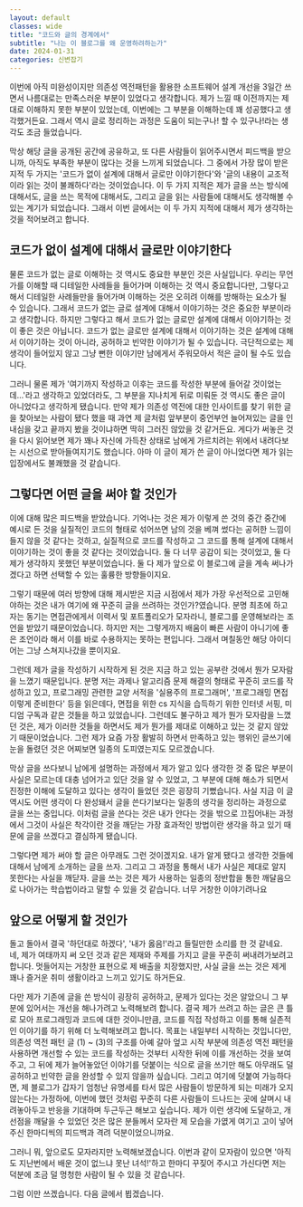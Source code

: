 ```yaml
---
layout: default
classes: wide
title: "코드와 글의 경계에서"
subtitle: "나는 이 블로그를 왜 운영하려하는가"
date: 2024-01-31
categories: 신변잡기
---
```


이번에 아직 미완성이지만 의존성 역전패턴을 활용한 소프트웨어 설계 개선을 3일간 쓰면서 나름대로는 만족스러운 부분이 있었다고 생각합니다. 제가 느낄 때 이전까지는 제대로 이해하지 못한 부분이 있었는데, 이번에는 그 부분을 이해하는데 꽤 성공했다고 생각했거든요. 그래서 역시 글로 정리하는 과정은 도움이 되는구나! 할 수 있구나!라는 생각도 조금 들었습니다.

막상 해당 글을 공개된 공간에 공유하고, 또 다른 사람들이 읽어주시면서 피드백을 받으니까, 아직도 부족한 부분이 많다는 것을 느끼게 되었습니다. 그 중에서 가장 많이 받은 지적 두 가지는 '코드가 없이 설계에 대해서 글로만 이야기한다'와 '글의 내용이 교조적이라 읽는 것이 불쾌하다'라는 것이었습니다. 이 두 가지 지적은 제가 글을 쓰는 방식에 대해서도, 글을 쓰는 목적에 대해서도, 그리고 글을 읽는 사람들에 대해서도 생각해볼 수 있는 계기가 되었습니다. 그래서 이번 글에서는 이 두 가지 지적에 대해서 제가 생각하는 것을 적어보려고 합니다.

## 코드가 없이 설계에 대해서 글로만 이야기한다

물론 코드가 없는 글로 이해하는 것 역시도 중요한 부분인 것은 사실입니다. 우리는 무언가를 이해할 때 디테일한 사례들을 들어가며 이해하는 것 역시 중요합니다만, 그렇다고 해서 디테일한 사례들만을 들어가며 이해하는 것은 오히려 이해를 방해하는 요소가 될 수 있습니다. 그래서 코드가 없는 글로 설계에 대해서 이야기하는 것은 중요한 부분이라고 생각합니다. 하지만 그렇다고 해서 코드가 없는 글로만 설계에 대해서 이야기하는 것이 좋은 것은 아닙니다. 코드가 없는 글로만 설계에 대해서 이야기하는 것은 설계에 대해서 이야기하는 것이 아니라, 공허하고 빈약한 이야기가 될 수 있습니다. 극단적으로는 제 생각이 들어있지 않고 그냥 뻔한 이야기만 남에게서 주워모아서 적은 글이 될 수도 있습니다.

그러니 물론 제가 '여기까지 작성하고 이후는 코드를 작성한 부분에 들어갈 것이었는데...'라고 생각하고 있었더라도, 그 부분을 지나치게 뒤로 미뤄둔 것 역시도 좋은 글이 아니었다고 생각하게 됐습니다. 만약 제가 의존성 역전에 대한 인사이트를 찾기 위한 글을 찾아보는 사람이 됐다 했을 때 과연 제 글처럼 앞부분이 중언부언 늘어져있는 글을 인내심을 갖고 끝까지 봤을 것이냐하면 딱히 그러진 않았을 것 같거든요. 게다가 써놓은 것을 다시 읽어보면 제가 꽤나 자신에 가득찬 상태로 남에게 가르치려는 위에서 내려다보는 시선으로 받아들여지기도 했습니다. 아마 이 글이 제가 쓴 글이 아니었다면 제가 읽는 입장에서도 불쾌했을 것 같습니다.

## 그렇다면 어떤 글을 써야 할 것인가

이에 대해 많은 피드백을 받았습니다. 기억나는 것은 제가 이렇게 쓴 것의 중간 중간에 예시로 든 것을 실질적인 코드의 형태로 섞어쓰면 남의 것을 베껴 썼다는 공허한 느낌이 들지 않을 것 같다는 것하고, 실질적으로 코드를 작성하고 그 코드를 통해 설계에 대해서 이야기하는 것이 좋을 것 같다는 것이었습니다. 둘 다 너무 공감이 되는 것이었고, 둘 다 제가 생각하지 못했던 부분이었습니다. 둘 다 제가 앞으로 이 블로그에 글을 계속 써나가겠다고 하면 선택할 수 있는 훌륭한 방향들이지요.

그렇기 때문에 여러 방향에 대해 제시받은 지금 시점에서 제가 가장 우선적으로 고민해야하는 것은 내가 여기에 왜 꾸준히 글을 쓰려하는 것인가?였습니다. 분명 최초에 하고자는 동기는 면접관에게서 이력서 및 포트폴리오가 모자라니, 블로그를 운영해보라는 조언을 받았기 때문이었습니다. 하지만 저는 그렇게까지 배움이 빠른 사람이 아니기에 좋은 조언이라 해서 이를 바로 수용하지는 못하는 편입니다. 그래서 며칠동안 해당 아이디어는 그냥 스쳐지나갔을 뿐이지요.

그런데 제가 글을 작성하기 시작하게 된 것은 지금 하고 있는 공부란 것에서 뭔가 모자람을 느꼈기 때문입니다. 분명 저는 과제나 알고리즘 문제 해결의 형태로 꾸준히 코드를 작성하고 있고, 프로그래밍 관련한 교양 서적을 '실용주의 프로그래머', '프로그래밍 면접 이렇게 준비한다' 등을 읽은데다, 면접을 위한 cs 지식을 습득하기 위한 인터넷 서핑, 미디엄 구독과 같은 것들을 하고 있었습니다. 그런데도 불구하고 제가 뭔가 모자람을 느꼈던 것은, 제가 이러한 것들을 하면서도 제가 뭔가를 제대로 이해하고 있는 것 같지 않았기 때문이었습니다. 그런 제가 요즘 가장 활발히 하면서 만족하고 있는 행위인 글쓰기에 눈을 돌렸던 것은 어찌보면 일종의 도피였는지도 모르겠습니다.

막상 글을 쓰다보니 남에게 설명하는 과정에서 제가 알고 있다 생각한 것 중 많은 부분이 사실은 모르는데 대충 넘어가고 있단 것을 알 수 있었고, 그 부분에 대해 해소가 되면서 진정한 이해에 도달하고 있다는 생각이 들었던 것은 굉장히 기뻤습니다. 사실 지금 이 글 역시도 어떤 생각이 다 완성돼서 글을 쓴다기보다는 일종의 생각을 정리하는 과정으로 글을 쓰는 중입니다. 이처럼 글을 쓴다는 것은 내가 안다는 것을 밖으로 끄집어내는 과정에서 그것이 사실은 착각이란 것을 깨닫는 가장 효과적인 방법이란 생각을 하고 있기 때문에 글을 쓰겠다고 결심하게 됐습니다.

그렇다면 제가 써야 할 글은 아무래도 그런 것이겠지요. 내가 알게 됐다고 생각한 것들에 대해서 남에게 소개하는 글을 쓰자. 그리고 그 과정을 통해서 내가 사실은 제대로 알지 못한다는 사실을 깨닫자. 글을 쓰는 것은 제가 사용하는 일종의 정반합을 통한 깨달음으로 나아가는 학습법이라고 말할 수 있을 것 같습니다. 너무 거창한 이야기려나요

## 앞으로 어떻게 할 것인가

돌고 돌아서 결국 '하던대로 하겠다', '내가 옳음!'라고 들릴만한 소리를 한 것 같네요. 네, 제가 여태까지 써 오던 것과 같은 제재와 주제를 가지고 글을 꾸준히 써내려가보려고 합니다. 멋들어지는 거창한 표현으로 제 배출을 치장했지만, 사실 글을 쓰는 것은 제게 꽤나 즐거운 취미 생활이라고 느끼고 있기도 하거든요.

다만 제가 기존에 글을 쓴 방식이 굉장히 공허하고, 문제가 있다는 것은 알았으니 그 부분에 있어서는 개선을 해나가려고 노력해보려 합니다. 결국 제가 쓰려고 하는 글은 큰 틀로 모아 프로그래밍과 코드에 대한 것이니만큼, 코드를 직접 작성하고 이를 통해 실존적인 이야기를 하기 위해 더 노력해보려고 합니다. 목표는 내일부터 시작하는 것입니다만, 의존성 역전 패턴 글 (1) ~ (3)의 구조를 아예 갈아 엎고 시작 부분에 의존성 역전 패턴을 사용하면 개선할 수 있는 코드를 작성하는 것부터 시작한 뒤에 이를 개선하는 것을 보여주고, 그 뒤에 제가 늘어놓았던 이야기를 덧붙이는 식으로 글을 쓰기만 해도 아무래도 덜 공허하고 빈약한 글을 완성할 수 있지 않을까 싶습니다. 그리고 여기에 덧붙여 가능하다면, 제 블로그가 갑자기 엄청난 유명세를 타서 많은 사람들이 방문하게 되는 미래가 오지 않는다는 가정하에, 이번에 했던 것처럼 꾸준히 다른 사람들이 드나드는 곳에 살며시 내려놓아두고 반응을 기대하며 두근두근 해보고 싶습니다. 제가 이런 생각에 도달하고, 개선점을 깨달을 수 있었던 것은 많은 분들께서 모자란 제 모습을 가엾게 여기고 고이 넣어주신 한마디씩의 피드백과 격려 덕분이었으니까요.

그러니 뭐, 앞으로도 모자라지만 노력해보겠습니다. 이번과 같이 모자람이 있으면 '아직도 지난번에서 배운 것이 없느냐 못난 녀석!'하고 한마디 꾸짖어 주시고 가신다면 저는 덕분에 조금 덜 멍청한 사람이 될 수 있을 것 같습니다.

그럼 이만 쓰겠습니다. 다음 글에서 뵙겠습니다.